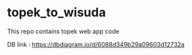 # topek_to_wisuda
This repo contains topek web app code

DB link : https://dbdiagram.io/d/6088d349b29a09603d12732a
